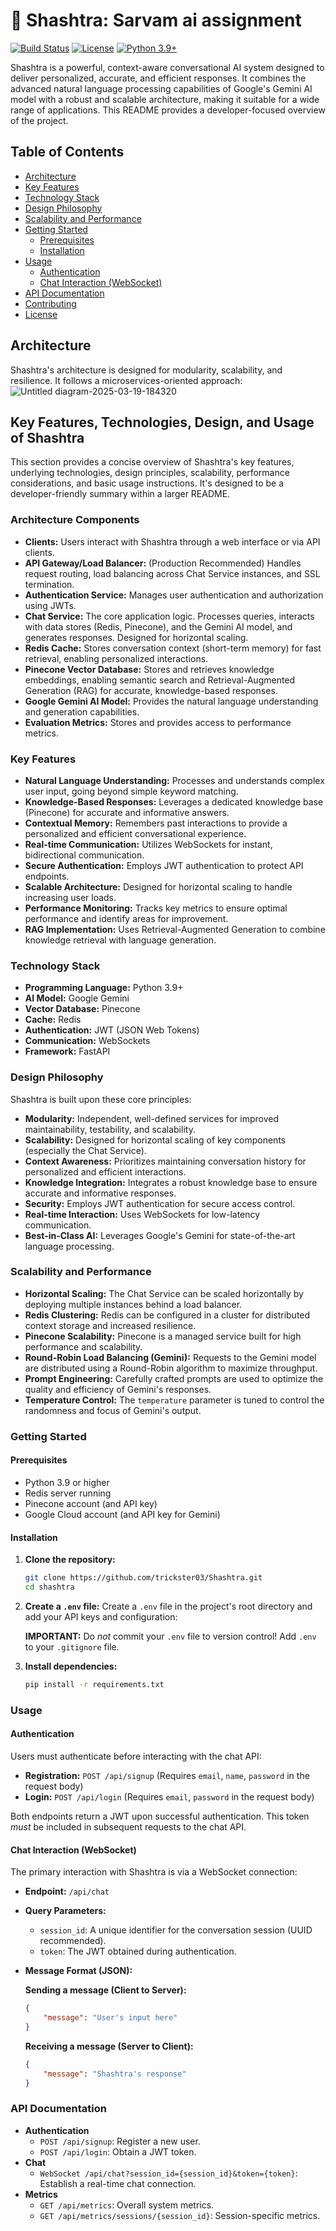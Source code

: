 # 🚀 Shashtra: Sarvam ai assignment

[![Build Status](https://img.shields.io/badge/build-passing-brightgreen.svg)](https://your-build-system.com/shashtra)  [![License](https://img.shields.io/badge/license-MIT-blue.svg)](LICENSE)
[![Python 3.9+](https://img.shields.io/badge/python-3.9+-blue.svg)](https://www.python.org/downloads/release/python-390/)

Shashtra is a powerful, context-aware conversational AI system designed to deliver personalized, accurate, and efficient responses.  It combines the advanced natural language processing capabilities of Google's Gemini AI model with a robust and scalable architecture, making it suitable for a wide range of applications. This README provides a developer-focused overview of the project.

## Table of Contents

*   [Architecture](#architecture)
*   [Key Features](#key-features)
*   [Technology Stack](#technology-stack)
*   [Design Philosophy](#design-philosophy)
*   [Scalability and Performance](#scalability-and-performance)
*   [Getting Started](#getting-started)
    *   [Prerequisites](#prerequisites)
    *   [Installation](#installation)
*   [Usage](#usage)
    *   [Authentication](#authentication)
    *   [Chat Interaction (WebSocket)](#chat-interaction-websocket)
*   [API Documentation](#api-documentation)
*   [Contributing](#contributing)
*   [License](#license)

## Architecture

Shashtra's architecture is designed for modularity, scalability, and resilience.  It follows a microservices-oriented approach:
![Untitled diagram-2025-03-19-184320](https://github.com/user-attachments/assets/661a1188-4d86-4082-8442-72012c4ea7f2)


## Key Features, Technologies, Design, and Usage of Shashtra

This section provides a concise overview of Shashtra's key features, underlying technologies, design principles, scalability, performance considerations, and basic usage instructions.  It's designed to be a developer-friendly summary within a larger README.

### Architecture Components

*   **Clients:** Users interact with Shashtra through a web interface or via API clients.
*   **API Gateway/Load Balancer:** (Production Recommended) Handles request routing, load balancing across Chat Service instances, and SSL termination.
*   **Authentication Service:** Manages user authentication and authorization using JWTs.
*   **Chat Service:**  The core application logic. Processes queries, interacts with data stores (Redis, Pinecone), and the Gemini AI model, and generates responses.  Designed for horizontal scaling.
*   **Redis Cache:** Stores conversation context (short-term memory) for fast retrieval, enabling personalized interactions.
*   **Pinecone Vector Database:** Stores and retrieves knowledge embeddings, enabling semantic search and Retrieval-Augmented Generation (RAG) for accurate, knowledge-based responses.
*   **Google Gemini AI Model:** Provides the natural language understanding and generation capabilities.
*   **Evaluation Metrics:** Stores and provides access to performance metrics.

### Key Features

*   **Natural Language Understanding:**  Processes and understands complex user input, going beyond simple keyword matching.
*   **Knowledge-Based Responses:** Leverages a dedicated knowledge base (Pinecone) for accurate and informative answers.
*   **Contextual Memory:**  Remembers past interactions to provide a personalized and efficient conversational experience.
*   **Real-time Communication:**  Utilizes WebSockets for instant, bidirectional communication.
*   **Secure Authentication:** Employs JWT authentication to protect API endpoints.
*   **Scalable Architecture:**  Designed for horizontal scaling to handle increasing user loads.
*   **Performance Monitoring:**  Tracks key metrics to ensure optimal performance and identify areas for improvement.
*   **RAG Implementation:** Uses Retrieval-Augmented Generation to combine knowledge retrieval with language generation.

### Technology Stack

*   **Programming Language:** Python 3.9+
*   **AI Model:** Google Gemini
*   **Vector Database:** Pinecone
*   **Cache:** Redis
*   **Authentication:** JWT (JSON Web Tokens)
*   **Communication:** WebSockets
*   **Framework:** FastAPI

### Design Philosophy

Shashtra is built upon these core principles:

*   **Modularity:**  Independent, well-defined services for improved maintainability, testability, and scalability.
*   **Scalability:**  Designed for horizontal scaling of key components (especially the Chat Service).
*   **Context Awareness:**  Prioritizes maintaining conversation history for personalized and efficient interactions.
*   **Knowledge Integration:**  Integrates a robust knowledge base to ensure accurate and informative responses.
*   **Security:**  Employs JWT authentication for secure access control.
*   **Real-time Interaction:**  Uses WebSockets for low-latency communication.
*   **Best-in-Class AI:**  Leverages Google's Gemini for state-of-the-art language processing.

### Scalability and Performance

*   **Horizontal Scaling:**  The Chat Service can be scaled horizontally by deploying multiple instances behind a load balancer.
*   **Redis Clustering:**  Redis can be configured in a cluster for distributed context storage and increased resilience.
*   **Pinecone Scalability:**  Pinecone is a managed service built for high performance and scalability.
*   **Round-Robin Load Balancing (Gemini):**  Requests to the Gemini model are distributed using a Round-Robin algorithm to maximize throughput.
*   **Prompt Engineering:**  Carefully crafted prompts are used to optimize the quality and efficiency of Gemini's responses.
*   **Temperature Control:**  The `temperature` parameter is tuned to control the randomness and focus of Gemini's output.

### Getting Started

#### Prerequisites

*   Python 3.9 or higher
*   Redis server running
*   Pinecone account (and API key)
*   Google Cloud account (and API key for Gemini)

#### Installation

1.  **Clone the repository:**

    ```bash
    git clone https://github.com/trickster03/Shashtra.git
    cd shashtra
    ```

2.  **Create a `.env` file:**
    Create a `.env` file in the project's root directory and add your API keys and configuration:

    
    **IMPORTANT:**  Do *not* commit your `.env` file to version control!  Add `.env` to your `.gitignore` file.

3.  **Install dependencies:**

    ```bash
    pip install -r requirements.txt
    ```

### Usage

#### Authentication

Users must authenticate before interacting with the chat API:

*   **Registration:** `POST /api/signup`  (Requires `email`, `name`, `password` in the request body)
*   **Login:** `POST /api/login` (Requires `email`, `password` in the request body)

Both endpoints return a JWT upon successful authentication.  This token *must* be included in subsequent requests to the chat API.

#### Chat Interaction (WebSocket)

The primary interaction with Shashtra is via a WebSocket connection:

*   **Endpoint:** `/api/chat`
*   **Query Parameters:**
    *   `session_id`:  A unique identifier for the conversation session (UUID recommended).
    *   `token`: The JWT obtained during authentication.

*   **Message Format (JSON):**

    **Sending a message (Client to Server):**

    ```json
    {
        "message": "User's input here"
    }
    ```

    **Receiving a message (Server to Client):**

    ```json
    {
        "message": "Shashtra's response"
    }
    ```

### API Documentation

*   **Authentication**
    *   `POST /api/signup`: Register a new user.
    *   `POST /api/login`: Obtain a JWT token.
*   **Chat**
    *   `WebSocket /api/chat?session_id={session_id}&token={token}`:  Establish a real-time chat connection.
* **Metrics**
     *   `GET /api/metrics`: Overall system metrics.
     *    `GET /api/metrics/sessions/{session_id}`: Session-specific metrics.
